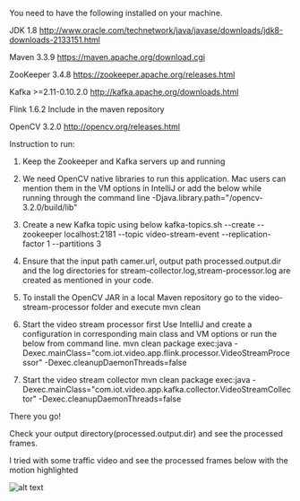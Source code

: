 You need to have the following installed on your machine.

JDK 1.8   http://www.oracle.com/technetwork/java/javase/downloads/jdk8-downloads-2133151.html

Maven 3.3.9   https://maven.apache.org/download.cgi

ZooKeeper  3.4.8    https://zookeeper.apache.org/releases.html

Kafka   >=2.11-0.10.2.0   http://kafka.apache.org/downloads.html

Flink   1.6.2     Include in the maven repository

OpenCV    3.2.0   http://opencv.org/releases.html

Instruction to run:

1. Keep the Zookeeper and Kafka servers up and running
2. We need OpenCV native libraries to run this application. 
Mac users can mention them in the VM options in IntelliJ or add the below while running through the command line
-Djava.library.path="<Your download path>/opencv-3.2.0/build/lib" 

3. Create a new Kafka topic using below 
kafka-topics.sh --create --zookeeper localhost:2181 --topic video-stream-event --replication-factor 1 --partitions 3

4. Ensure that the input path camer.url, output path processed.output.dir and the log directories for stream-collector.log,stream-processor.log
are created as mentioned in your code.

5. To install the OpenCV JAR in a local Maven repository go to the video-stream-processor folder and execute 
mvn clean

6. Start the video stream processor first
Use IntelliJ and create a configuration in corresponding main class and VM options or run the below from command line.
mvn clean package exec:java -Dexec.mainClass="com.iot.video.app.flink.processor.VideoStreamProcessor" -Dexec.cleanupDaemonThreads=false

7. Start the video stream collector
mvn clean package exec:java -Dexec.mainClass="com.iot.video.app.kafka.collector.VideoStreamCollector" -Dexec.cleanupDaemonThreads=false

There you go!

Check your output directory(processed.output.dir) and see the processed frames.

I tried with some traffic video and see the processed frames below with the motion highlighted

![alt text](https://github.com/tnaimisha/Video-surveillance-system-using-Flink/blob/master/OutputFrames.png)
